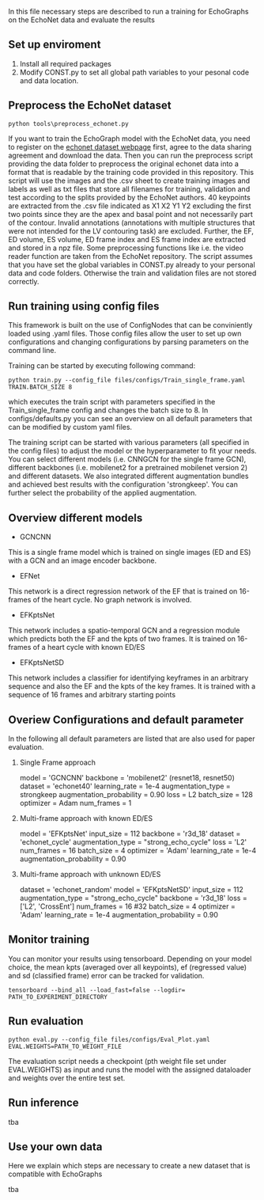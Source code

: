 In this file necessary steps are described to run a training for EchoGraphs on the EchoNet data and evaluate the results

## Set up enviroment

1) Install all required packages
2) Modify CONST.py to set all global path variables to your pesonal code and data location.

## Preprocess the EchoNet dataset

``` python tools\preprocess_echonet.py ```

If you want to train the EchoGraph model with the EchoNet data, you need to register on the [echonet dataset webpage](https://echonet.github.io/dynamic/) first, agree to the data sharing agreement and download the data. Then you can run the preprocess script providing the data folder to preprocess the original echonet data into a format that is readable by the training code provided in this repository. This script will use the images and the .csv sheet to create training images and labels as well as txt files that store all filenames for training, validation and test according to the splits provided by the EchoNet authors.
40 keypoints are extracted from the .csv file indicated as X1 X2 Y1 Y2 excluding the first two points since they are the apex and basal point and not necessarily part of the contour. Invalid annotations (annotations with multiple structures that were not intended for the LV contouring task) are excluded. Further, the EF, ED volume, ES volume, ED frame index and ES frame index are extracted and stored in a npz file. Some preprocessing functions like i.e. the video reader function are taken from the EchoNet repository. The script assumes that you have set the global variables in CONST.py already to your personal data and code folders. Otherwise the train and validation files are not stored correctly.

## Run training using config files
This framework is built on the use of ConfigNodes that can be conviniently loaded using .yaml files. Those config files allow the user to set up own configurations and changing configurations by parsing parameters on the command line.

Training can be started by executing following command: 

```python train.py --config_file files/configs/Train_single_frame.yaml TRAIN.BATCH_SIZE 8```

which executes the train script with parameters specified in the Train_single_frame config and changes the batch size to 8.
In configs/defaults.py you can see an overview on all default parameters that can be modified by custom yaml files.

The training script can be started with various parameters (all specified in the config files) to adjust the model or the hyperparameter to fit your needs.
You can select different models (i.e. CNNGCN for the single frame GCN), different backbones (i.e. mobilenet2 for a pretrained mobilenet version 2) and different datasets. We also integrated different augmentation bundles and achieved best results with the configuration 'strongkeep'. You can further select the probability of the applied augmentation.

## Overview different models
- GCNCNN 

This is a single frame model which is trained on single images (ED and ES) with a GCN and an image encoder backbone.

- EFNet 

This network is a direct regression network of the EF that is trained on 16-frames of the heart cycle. No graph network is involved.

- EFKptsNet

This network includes a spatio-temporal GCN and a regression module which predicts both the EF and the kpts of two frames. It is trained on 16-frames of a heart cycle with known ED/ES

- EFKptsNetSD

This network includes a classifier for identifying keyframes in an arbitrary sequence and also the EF and the kpts of the key frames. It is trained with a sequence of 16 frames and arbitrary starting points

## Overiew Configurations and default parameter
In the following all default parameters are listed that are also used for paper evaluation. 

1) Single Frame approach

    model = 'GCNCNN'
    backbone = 'mobilenet2' (resnet18, resnet50)
    dataset = 'echonet40'
    learning_rate = 1e-4
    augmentation_type = strongkeep
    augmentation_probability = 0.90
    loss = L2
    batch_size = 128 
    optimizer = Adam
    num_frames = 1

2) Multi-frame approach with known ED/ES


    model = 'EFKptsNet'
    input_size = 112
    backbone = 'r3d_18'
    dataset = 'echonet_cycle'
    augmentation_type = "strong_echo_cycle"
    loss = 'L2'
    num_frames = 16
    batch_size = 4
    optimizer = 'Adam'
    learning_rate = 1e-4
    augmentation_probability = 0.90

3) Multi-frame approach with unknown ED/ES

    dataset = 'echonet_random'
    model = 'EFKptsNetSD'
    input_size = 112
    augmentation_type = "strong_echo_cycle"
    backbone = 'r3d_18'
    loss = ['L2', 'CrossEnt']
    num_frames = 16 #32
    batch_size = 4
    optimizer = 'Adam'
    learning_rate = 1e-4
    augmentation_probability = 0.90
    

## Monitor training 
You can monitor your results using tensorboard. Depending on your model choice, the mean kpts (averaged over all keypoints), ef (regressed value) and sd (classified frame) error can be tracked for validation.

```tensorboard --bind_all --load_fast=false --logdir= PATH_TO_EXPERIMENT_DIRECTORY```

## Run evaluation
```python eval.py --config_file files/configs/Eval_Plot.yaml EVAL.WEIGHTS=PATH_TO_WEIGHT_FILE```

The evaluation script needs a checkpoint (pth weight file set under EVAL.WEIGHTS) as input and runs the model with the assigned dataloader and weights over the entire test set. 

## Run inference 
tba

## Use your own data 
Here we explain which steps are necessary to create a new dataset that is compatible with EchoGraphs

tba
